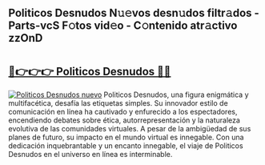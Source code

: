 ## Politicos Desnudos N𝚞𝚎vos desn𝚞dos filtr𝚊dos - Parts-vcS F𝚘tos vid𝚎o - C𝚘ntenido atr𝚊ctivo zzOnD

# <h2><a href="http://mb2yxe.tromn.icu/?c=Politicos+Desnudos">🔗👉👉👉 Politicos Desnudos 🔗🔗</a></h2>

[![Politicos Desnudos nuevo](https://i.imgur.com/pEAQMta.gif)](http://mb2yxe.tromn.icu/?c=Politicos+Desnudos)
Politicos Desnudos, una figura enigmática y multifacética, desafía las etiquetas simples. Su innovador estilo de comunicación en línea ha cautivado y enfurecido a los espectadores, encendiendo debates sobre ética, autorrepresentación y la naturaleza evolutiva de las comunidades virtuales. A pesar de la ambigüedad de sus planes de futuro, su impacto en el mundo virtual es innegable. Con una dedicación inquebrantable y un encanto innegable, el viaje de Politicos Desnudos en el universo en línea es interminable.
